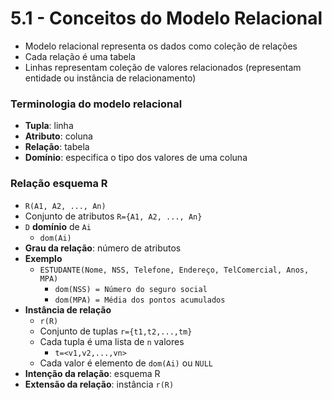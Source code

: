 # 5.1 - Conceitos do Modelo Relacional

* Modelo relacional representa os dados como coleção de relações
* Cada relação é uma tabela
* Linhas representam coleção de valores relacionados (representam entidade ou instância de relacionamento)

### Terminologia do modelo relacional

* **Tupla**: linha
* **Atributo**: coluna
* **Relação**: tabela
* **Domínio**: especifica o tipo dos valores de uma coluna

### Relação esquema R

* `R(A1, A2, ..., An)`
* Conjunto de atributos `R={A1, A2, ..., An}`
* `D` **domínio** de `Ai`
  * `dom(Ai)`
* **Grau da relação**: número de atributos
* **Exemplo**
  * `ESTUDANTE(Nome, NSS, Telefone, Endereço, TelComercial, Anos, MPA)`
    * `dom(NSS) = Número do seguro social`
    * `dom(MPA) = Média dos pontos acumulados`
* **Instância de relação**
  * `r(R)`
  * Conjunto de tuplas `r={t1,t2,...,tm}`
  * Cada tupla é uma lista de `n` valores
    * `t=<v1,v2,...,vn>`
  * Cada valor é elemento de `dom(Ai)` ou `NULL`
* **Intenção da relação**: esquema R
* **Extensão da relação**: instância `r(R)`